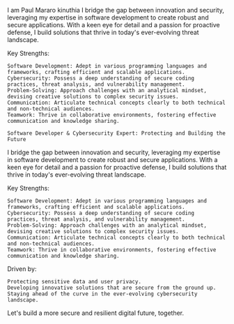 I am Paul Mararo kinuthia
I bridge the gap between innovation and security, leveraging my expertise in software development to create robust and secure applications. With a keen eye for detail and a passion for proactive defense, I build solutions that thrive in today's ever-evolving threat landscape.

Key Strengths:

    Software Development: Adept in various programming languages and frameworks, crafting efficient and scalable applications.
    Cybersecurity: Possess a deep understanding of secure coding practices, threat analysis, and vulnerability management.
    Problem-Solving: Approach challenges with an analytical mindset, devising creative solutions to complex security issues.
    Communication: Articulate technical concepts clearly to both technical and non-technical audiences.
    Teamwork: Thrive in collaborative environments, fostering effective communication and knowledge sharing.

    Software Developer & Cybersecurity Expert: Protecting and Building the Future

I bridge the gap between innovation and security, leveraging my expertise in software development to create robust and secure applications. With a keen eye for detail and a passion for proactive defense, I build solutions that thrive in today's ever-evolving threat landscape.

Key Strengths:

    Software Development: Adept in various programming languages and frameworks, crafting efficient and scalable applications.
    Cybersecurity: Possess a deep understanding of secure coding practices, threat analysis, and vulnerability management.
    Problem-Solving: Approach challenges with an analytical mindset, devising creative solutions to complex security issues.
    Communication: Articulate technical concepts clearly to both technical and non-technical audiences.
    Teamwork: Thrive in collaborative environments, fostering effective communication and knowledge sharing.

Driven by:

    Protecting sensitive data and user privacy.
    Developing innovative solutions that are secure from the ground up.
    Staying ahead of the curve in the ever-evolving cybersecurity landscape.

Let's build a more secure and resilient digital future, together.




<!---
Rhaloh/Rhaloh is a ✨ special ✨ repository because its `README.md` (this file) appears on your GitHub profile.
You can click the Preview link to take a look at your changes.
--->
